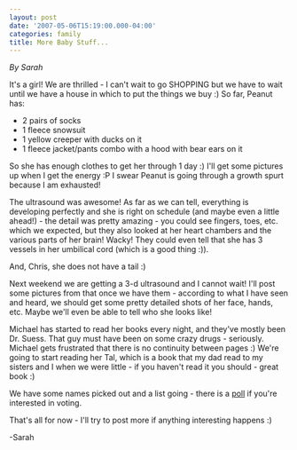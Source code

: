 ```yaml
---
layout: post
date: '2007-05-06T15:19:00.000-04:00'
categories: family
title: More Baby Stuff...
---
```


*By Sarah*

It's a girl!  We are thrilled - I can't wait to go SHOPPING but we have to wait until we have a house in which to put the things we buy :)  So far, Peanut has:

* 2 pairs of socks
* 1 fleece snowsuit
* 1 yellow creeper with ducks on it
* 1 fleece jacket/pants combo with a hood with bear ears on it

So she has enough clothes to get her through 1 day :)  I'll get some pictures up when I get the energy :P  I swear Peanut is going through a growth spurt because I am exhausted!

The ultrasound was awesome!  As far as we can tell, everything is developing perfectly and she is right on schedule (and maybe even a little ahead!) - the detail was pretty amazing - you could see fingers, toes, etc. which we expected, but they also looked at her heart chambers and the various parts of her brain!  Wacky!  They could even tell that she has 3 vessels in her umbilical cord (which is a good thing :)).

And, Chris, she does not have a tail :)

Next weekend we are getting a 3-d ultrasound and I cannot wait!  I'll post some pictures from that once we have them - according to what I have seen and heard, we should get some pretty detailed shots of her face, hands, etc.  Maybe we'll even be able to tell who she looks like!

Michael has started to read her books every night, and they've mostly been Dr. Suess.  That guy must have been on some crazy drugs - seriously.  Michael gets frustrated that there is no continuity between pages :)  We're going to start reading her Tal, which is a book that my dad read to my sisters and I when we were little - if you haven't read it you should - great book :)

We have some names picked out and a list going - there is a [poll](http://boards.babycenter.com/n/pfx/forum.aspx?tsn=1&nav=messages&webtag=bcus1180&tid=9329) if you're interested in voting.

That's all for now - I'll try to post more if anything interesting happens :)

-Sarah